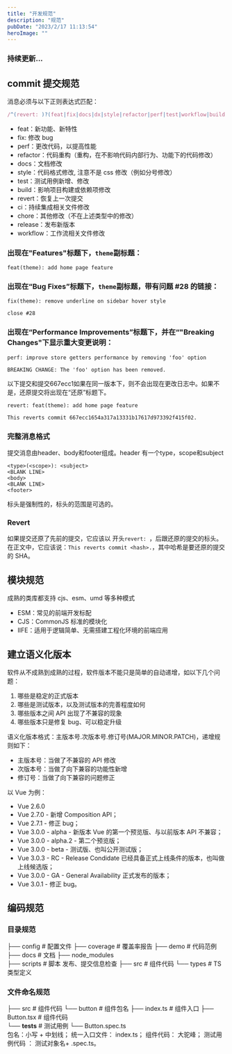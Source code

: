 ```yaml
---
title: "开发规范"
description: "规范"
pubDate: "2023/2/17 11:13:54"
heroImage: ""
---
```


### 持续更新...
## commit 提交规范

消息必须与以下正则表达式匹配：

```js
/^(revert: )?(feat|fix|docs|dx|style|refactor|perf|test|workflow|build|ci|chore|types|wip)(\(.+\))?: .{1,50}/
```

- feat：新功能、新特性
- fix: 修改 bug
- perf：更改代码，以提高性能
- refactor：代码重构（重构，在不影响代码内部行为、功能下的代码修改）
- docs：文档修改
- style：代码格式修改, 注意不是 css 修改（例如分号修改）
- test：测试用例新增、修改
- build：影响项目构建或依赖项修改
- revert：恢复上一次提交
- ci：持续集成相关文件修改
- chore：其他修改（不在上述类型中的修改）
- release：发布新版本
- workflow：工作流相关文件修改

### 出现在"Features"标题下，`theme`副标题：

```
feat(theme): add home page feature
```

### 出现在“Bug Fixes”标题下，`theme`副标题，带有问题 #28 的链接：

```
fix(theme): remove underline on sidebar hover style

close #28
```

### 出现在“Performance Improvements”标题下，并在“"Breaking Changes"下显示重大变更说明：

```
perf: improve store getters performance by removing 'foo' option

BREAKING CHANGE: The 'foo' option has been removed.
```

以下提交和提交667ecc1如果在同一版本下，则不会出现在更改日志中。如果不是，还原提交将出​​现在“还原”标题下。

```
revert: feat(theme): add home page feature

This reverts commit 667ecc1654a317a13331b17617d973392f415f02.
```

### 完整消息格式

提交消息由header、body和footer组成。header 有一个type，scope和subject

```
<type>(<scope>): <subject>
<BLANK LINE>
<body>
<BLANK LINE>
<footer>
```

标头是强制性的，标头的范围是可选的。

### Revert

如果提交还原了先前的提交，它应该以 开头`revert: `，后跟还原的提交的标头。在正文中，它应该说：`This reverts commit <hash>.`，其中哈希是要还原的提交的 SHA。


## 模块规范

成熟的类库都支持 cjs、esm、umd 等多种模式

- ESM：常见的前端开发标配
- CJS：CommonJS 标准的模块化
- IIFE：适用于逻辑简单、无需搭建工程化环境的前端应用

## 建立语义化版本

软件从不成熟到成熟的过程，软件版本不能只是简单的自动递增，如以下几个问题：

1. 哪些是稳定的正式版本
2. 哪些是测试版本，以及测试版本的完善程度如何
3. 哪些版本之间 API 出现了不兼容的现象
4. 哪些版本只是修复 bug、可以稳定升级

语义化版本格式：主版本号.次版本号.修订号(MAJOR.MINOR.PATCH)，递增规则如下：

- 主版本号：当做了不兼容的 API 修改
- 次版本号：当做了向下兼容的功能性新增
- 修订号：当做了向下兼容的问题修正

以 Vue 为例：

- Vue 2.6.0
- Vue 2.7.0 - 新增 Composition API；
- Vue 2.7.1 - 修正 bug；
- Vue 3.0.0 - alpha - 新版本 Vue 的第一个预览版、与以前版本 API 不兼容；
- Vue 3.0.0 - alpha.2 - 第二个预览版；
- Vue 3.0.0 - beta - 测试版、也叫公开测试版；
- Vue 3.0.3 - RC - Release Condidate 已经具备正式上线条件的版本，也叫做上线候选版；
- Vue 3.0.0 - GA - General Availability 正式发布的版本；
- Vue 3.0.1 - 修正 bug。

## 编码规范

### 目录规范

├── config # 配置文件
├── coverage # 覆盖率报告
├── demo # 代码范例
├── docs # 文档
├── node_modules  
├── scripts # 脚本 发布、提交信息检查
├── src # 组件代码
└── types # TS 类型定义

### 文件命名规范

├── src # 组件代码
└── button # 组件包名
├── index.ts # 组件入口
├── Button.tsx # 组件代码  
 └── **tests** # 测试用例
└── Button.spec.ts  
包名：小写 + 中划线；
统一入口文件： index.ts；
组件代码： 大驼峰；
测试用例代码 ： 测试对象名+ .spec.ts。

